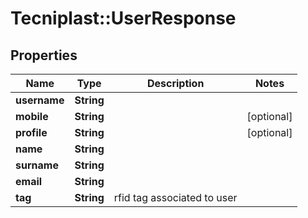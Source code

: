 # Tecniplast::UserResponse

## Properties
Name | Type | Description | Notes
------------ | ------------- | ------------- | -------------
**username** | **String** |  | 
**mobile** | **String** |  | [optional] 
**profile** | **String** |  | [optional] 
**name** | **String** |  | 
**surname** | **String** |  | 
**email** | **String** |  | 
**tag** | **String** | rfid tag associated to user | 


